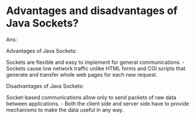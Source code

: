 # Advantages and disadvantages of Java Sockets?
Ans:

Advantages of Java Sockets: 

Sockets are flexible and easy to implement for general communications. - Sockets cause low network traffic unlike HTML forms and CGI scripts that generate and transfer whole web pages for each new request.

Disadvantages of Java Sockets:

Socket-based communications allow only to send packets of raw data between applications. - Both the client side and server side have to provide mechanisms to make the data useful in any way.